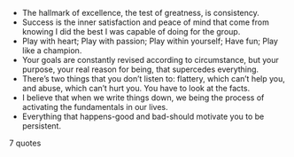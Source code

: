  - The hallmark of excellence, the test of greatness, is consistency.
 - Success is the inner satisfaction and peace of mind that come from knowing I did the best I was capable of doing for the group.
 - Play with heart; Play with passion; Play within yourself; Have fun; Play like a champion.
 - Your goals are constantly revised according to circumstance, but your purpose, your real reason for being, that supercedes everything.
 - There’s two things that you don’t listen to: flattery, which can’t help you, and abuse, which can’t hurt you. You have to look at the facts.
 - I believe that when we write things down, we being the process of activating the fundamentals in our lives.
 - Everything that happens-good and bad-should motivate you to be persistent.

7 quotes